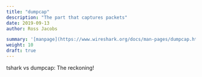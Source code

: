 ```yaml
---
title: "dumpcap"
description: "The part that captures packets"
date: 2019-09-13
author: Ross Jacobs

summary: '[manpage](https://www.wireshark.org/docs/man-pages/dumpcap.html) | [Wireshark Docs](https://www.wireshark.org/docs/wsug_html_chunked/AppToolsdumpcap.html) | [code](https://github.com/wireshark/wireshark/blob/master/dumpcap.c)'
weight: 10
draft: true
---
```


tshark vs dumpcap: The reckoning!